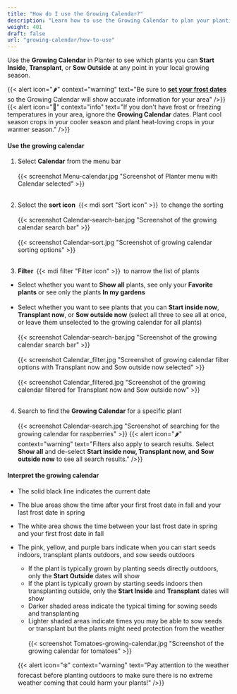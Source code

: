 ```yaml
---
title: "How do I use the Growing Calendar?"
description: "Learn how to use the Growing Calendar to plan your plantings"
weight: 401
draft: false
url: "growing-calendar/how-to-use"
---
```


Use the **Growing Calendar** in Planter to see which plants you can **Start Inside**, **Transplant**, or **Sow Outside** at any point in your local growing season.

{{< alert icon="🌶️" context="warning" text="Be sure to [**set your frost dates**](../../getting-started/frost-dates) so the Growing Calendar will show accurate information for your area" />}}
{{< alert icon="🌴" context="info" text="If you don't have frost or freezing temperatures in your area, ignore the **Growing Calendar** dates. Plant cool season crops in your cooler season and plant heat-loving crops in your warmer season." />}}

#### Use the growing calendar
1. Select **Calendar** from the menu bar<br /><br />
{{< screenshot Menu-calendar.jpg "Screenshot of Planter menu with Calendar selected" >}}<br /><br />

2. Select the **sort icon** {{< mdi sort "Sort icon" >}} to change the sorting<br /><br />
{{< screenshot Calendar-search-bar.jpg "Screenshot of the growing calendar search bar" >}}<br /><br />
{{< screenshot Calendar-sort.jpg "Screenshot of growing calendar sorting options" >}}<br /><br />

3. **Filter** {{< mdi filter "Filter icon" >}} to narrow the list of plants<br />
- Select whether you want to **Show all** plants, see only your **Favorite plants** or see only the plants **In my gardens**<br /><br />
- Select whether you want to see plants that you can **Start inside now**, **Transplant now**, or **Sow outside now** (select all three to see all at once, or leave them unselected to the growing calendar for all plants)<br /><br />
{{< screenshot Calendar-search-bar.jpg "Screenshot of the growing calendar search bar" >}}<br /><br />
{{< screenshot Calendar_filter.jpg "Screenshot of growing calendar filter options with Transplant now and Sow outside now selected" >}}<br /><br />
{{< screenshot Calendar_filtered.jpg "Screenshot of the growing calendar filtered for Transplant now and Sow outside now" >}}<br /><br />

4. Search to find the **Growing Calendar** for a specific plant<br /><br />
{{< screenshot Calendar-search.jpg "Screenshot of searching for the growing calendar for raspberries" >}}
{{< alert icon="🌶️" context="warning" text="Filters also apply to search results. Select **Show all** and de-select **Start inside now, Transplant now, and Sow outside now** to see all search results." />}}

#### Interpret the growing calendar

- The solid black line indicates the current date
- The blue areas show the time after your first frost date in fall and your last frost date in spring
- The white area shows the time between your last frost date in spring and your first frost date in fall
- The pink, yellow, and purple bars indicate when you can start seeds indoors, transplant plants outdoors, and sow seeds outdoors
  - If the plant is typically grown by planting seeds directly outdoors, only the **Start Outside** dates will show
  - If the plant is typically grown by starting seeds indoors then transplanting outside, only the **Start Inside** and **Transplant** dates will show
  - Darker shaded areas indicate the typical timing for sowing seeds and transplanting
  - Lighter shaded areas indicate times you may be able to sow seeds or transplant but the plants might need protection from the weather
  <br /><br />
  {{< screenshot Tomatoes-growing-calendar.jpg "Screenshot of the growing calendar for tomatoes" >}}

  {{< alert icon="❄️" context="warning" text="Pay attention to the weather forecast before planting outdoors to make sure there is no extreme weather coming that could harm your plants!" />}}

